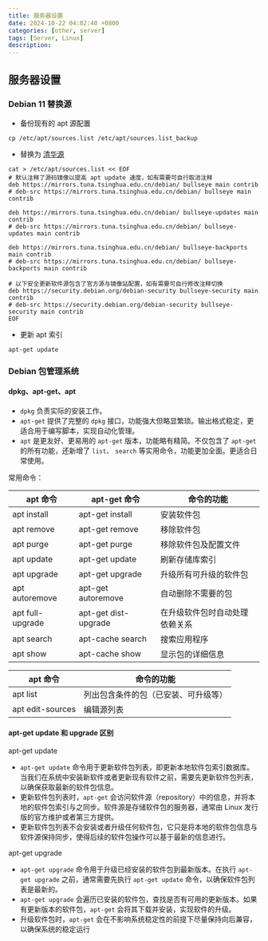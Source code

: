 ```yaml
---
title: 服务器设置
date: 2024-10-22 04:02:40 +0800
categories: [other, server]
tags: [Server, Linux]
description: 
---
```

## 服务器设置

### Debian 11 替换源

- 备份现有的 apt 源配置

``` shell
cp /etc/apt/sources.list /etc/apt/sources.list_backup
```

- 替换为 [清华源](https://mirrors.tuna.tsinghua.edu.cn/help/debian/)

```shell
cat > /etc/apt/sources.list << EOF
# 默认注释了源码镜像以提高 apt update 速度，如有需要可自行取消注释
deb https://mirrors.tuna.tsinghua.edu.cn/debian/ bullseye main contrib
# deb-src https://mirrors.tuna.tsinghua.edu.cn/debian/ bullseye main contrib

deb https://mirrors.tuna.tsinghua.edu.cn/debian/ bullseye-updates main contrib
# deb-src https://mirrors.tuna.tsinghua.edu.cn/debian/ bullseye-updates main contrib

deb https://mirrors.tuna.tsinghua.edu.cn/debian/ bullseye-backports main contrib
# deb-src https://mirrors.tuna.tsinghua.edu.cn/debian/ bullseye-backports main contrib

# 以下安全更新软件源包含了官方源与镜像站配置，如有需要可自行修改注释切换
deb https://security.debian.org/debian-security bullseye-security main contrib
# deb-src https://security.debian.org/debian-security bullseye-security main contrib
EOF
```

- 更新 apt 索引

```shell
apt-get update
```

### Debian 包管理系统

#### dpkg、apt-get、apt

- `dpkg` 负责实际的安装工作。
- `apt-get` 提供了完整的 `dpkg` 接口，功能强大但略显繁琐。输出格式稳定，更适合用于编写脚本，实现自动化管理。
- `apt` 是更友好、更易用的 `apt-get` 版本，功能略有精简。不仅包含了 `apt-get` 的所有功能，还新增了 `list`、 `search` 等实用命令，功能更加全面。更适合日常使用。

常用命令：

| apt 命令         | apt-get 命令         | 命令的功能                     |
| ---------------- | -------------------- | ------------------------------ |
| apt install      | apt-get install      | 安装软件包                     |
| apt remove       | apt-get remove       | 移除软件包                     |
| apt purge        | apt-get purge        | 移除软件包及配置文件           |
| apt update       | apt-get update       | 刷新存储库索引                 |
| apt upgrade      | apt-get upgrade      | 升级所有可升级的软件包         |
| apt autoremove   | apt-get autoremove   | 自动删除不需要的包             |
| apt full-upgrade | apt-get dist-upgrade | 在升级软件包时自动处理依赖关系 |
| apt search       | apt-cache search     | 搜索应用程序                   |
| apt show         | apt-cache show       | 显示包的详细信息               |

| apt 命令         | 命令的功能                           |
| ---------------- | ------------------------------------ |
| apt list         | 列出包含条件的包（已安装、可升级等） |
| apt edit-sources | 编辑源列表                           |

#### apt-get update 和 upgrade 区别

apt-get update

- `apt-get update` 命令用于更新软件包列表，即更新本地软件包索引数据库。当我们在系统中安装新软件或者更新现有软件之前，需要先更新软件包列表，以确保获取最新的软件包信息。
- 更新软件包列表时，`apt-get` 会访问软件源（repository）中的信息，并将本地的软件包索引与之同步。软件源是存储软件包的服务器，通常由 Linux 发行版的官方维护或者第三方提供。
- 更新软件包列表不会安装或者升级任何软件包，它只是将本地的软件包信息与软件源保持同步，使得后续的软件包操作可以基于最新的信息进行。

apt-get upgrade

- `apt-get upgrade` 命令用于升级已经安装的软件包到最新版本。在执行 `apt-get upgrade` 之前，通常需要先执行 `apt-get update` 命令，以确保软件包列表是最新的。
- `apt-get upgrade` 会遍历已安装的软件包，查找是否有可用的更新版本。如果有更新版本的软件包，`apt-get` 会将其下载并安装，实现软件的升级。
- 升级软件包时，`apt-get` 会在不影响系统稳定性的前提下尽量保持向后兼容，以确保系统的稳定运行
